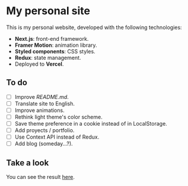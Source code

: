 # My personal site

This is my personal website, developed with the following technologies:

- **Next.js**: front-end framework.
- **Framer Motion**: animation library.
- **Styled components**: CSS styles.
- **Redux**: state management.
- Deployed to **Vercel**.

## To do

- [ ] Improve _README.md_.
- [ ] Translate site to English.
- [ ] Improve animations.
- [ ] Rethink light theme's color scheme.
- [ ] Save theme preference in a cookie instead of in LocalStorage.
- [ ] Add proyects / portfolio.
- [ ] Use Context API instead of Redux.
- [ ] Add blog (someday...?).

## Take a look

You can see the result [here](https://rubenvillar.net).
